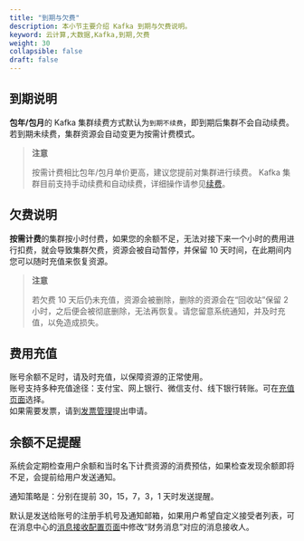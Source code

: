 ```yaml
---
title: "到期与欠费"
description: 本小节主要介绍 Kafka 到期与欠费说明。 
keyword: 云计算,大数据,Kafka,到期,欠费 
weight: 30
collapsible: false
draft: false
---
```


## 到期说明

**包年/包月**的 Kafka 集群续费方式默认为`到期不续费`，即到期后集群不会自动续费。若到期未续费，集群资源会自动变更为按需计费模式。  

> **注意**
> 
> 按需计费相比包年/包月单价更高，建议您提前对集群进行续费。
> Kafka 集群目前支持手动续费和自动续费，详细操作请参见[续费](../../manual/mgt_cluster/renew)。

## 欠费说明

**按需计费**的集群按小时付费，如果您的余额不足，无法对接下来一个小时的费用进行扣费，就会导致集群欠费，资源会被自动暂停，并保留 10 天时间，在此期间内您可以随时充值来恢复资源。

> **注意**
> 
> 若欠费 10 天后仍未充值，资源会被删除，删除的资源会在“回收站”保留 2 小时，之后便会被彻底删除，无法再恢复。请您留意系统通知，并及时充值，以免造成损失。

## 费用充值

账号余额不足时，请及时充值，以保障资源的正常使用。    
账号支持多种充值途径：支付宝、网上银行、微信支付、线下银行转账。可在[充值页面](https://console.petaexpress.com/finance/wallet/)选择。    
如果需要发票，请到[发票管理](https://console.petaexpress.com/finance/invoices/)提出申请。

## 余额不足提醒

系统会定期检查用户余额和当时名下计费资源的消费预估，如果检查发现余额即将不足，会提前给用户发送通知。

通知策略是：分别在提前 30，15，7，3，1 天时发送提醒。 

默认是发送给账号的注册手机号及通知邮箱，如果用户希望自定义接受者列表，可在消息中心的[消息接收配置页面](https://console.petaexpress.com/notify/receiveConfig)中修改“财务消息”对应的消息接收人。


